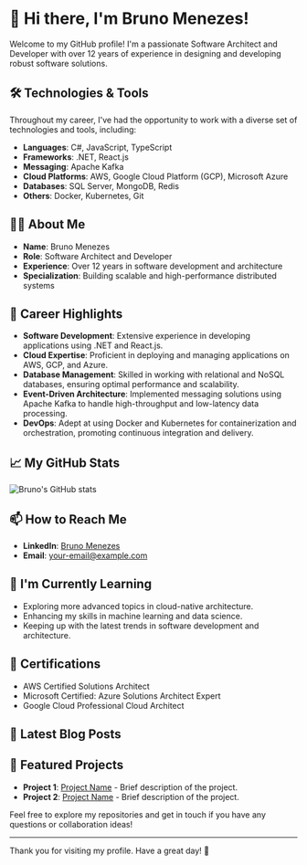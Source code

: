 # 👋 Hi there, I'm Bruno Menezes!

Welcome to my GitHub profile! I'm a passionate Software Architect and Developer with over 12 years of experience in designing and developing robust software solutions. 

## 🛠️ Technologies & Tools

Throughout my career, I've had the opportunity to work with a diverse set of technologies and tools, including:

- **Languages**: C#, JavaScript, TypeScript
- **Frameworks**: .NET, React.js
- **Messaging**: Apache Kafka
- **Cloud Platforms**: AWS, Google Cloud Platform (GCP), Microsoft Azure
- **Databases**: SQL Server, MongoDB, Redis
- **Others**: Docker, Kubernetes, Git

## 🧑‍💻 About Me

- **Name**: Bruno Menezes
- **Role**: Software Architect and Developer
- **Experience**: Over 12 years in software development and architecture
- **Specialization**: Building scalable and high-performance distributed systems

## 🚀 Career Highlights

- **Software Development**: Extensive experience in developing applications using .NET and React.js.
- **Cloud Expertise**: Proficient in deploying and managing applications on AWS, GCP, and Azure.
- **Database Management**: Skilled in working with relational and NoSQL databases, ensuring optimal performance and scalability.
- **Event-Driven Architecture**: Implemented messaging solutions using Apache Kafka to handle high-throughput and low-latency data processing.
- **DevOps**: Adept at using Docker and Kubernetes for containerization and orchestration, promoting continuous integration and delivery.

## 📈 My GitHub Stats

![Bruno's GitHub stats](https://github-readme-stats.vercel.app/api?username=your-github-username&show_icons=true&theme=radical)

## 📫 How to Reach Me

- **LinkedIn**: [Bruno Menezes](https://www.linkedin.com/in/your-linkedin-profile)
- **Email**: [your-email@example.com](mailto:your-email@example.com)

## 🌱 I'm Currently Learning

- Exploring more advanced topics in cloud-native architecture.
- Enhancing my skills in machine learning and data science.
- Keeping up with the latest trends in software development and architecture.

## 📜 Certifications

- AWS Certified Solutions Architect
- Microsoft Certified: Azure Solutions Architect Expert
- Google Cloud Professional Cloud Architect

## 📝 Latest Blog Posts

<!-- BLOG-POST-LIST:START -->
<!-- If you have a blog, list your latest posts here -->
<!-- BLOG-POST-LIST:END -->

## 🌟 Featured Projects

- **Project 1**: [Project Name](https://github.com/your-github-username/project1) - Brief description of the project.
- **Project 2**: [Project Name](https://github.com/your-github-username/project2) - Brief description of the project.

Feel free to explore my repositories and get in touch if you have any questions or collaboration ideas!

---

Thank you for visiting my profile. Have a great day! 🚀
